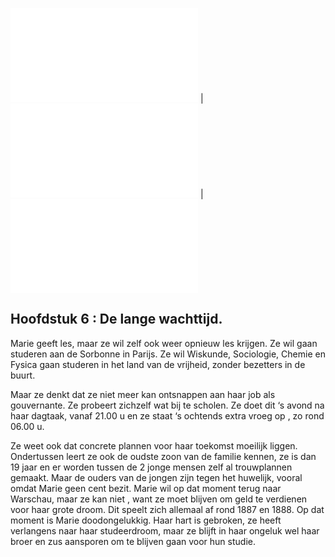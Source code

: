 ![Vorige](hfst05_gouvernante.md) | ![Inhoud](inhoudsopgave.md) | ![volgende](hfst07_vlucht.md)

## Hoofdstuk 6 : De lange wachttijd.

Marie geeft les, maar ze wil zelf ook weer opnieuw les krijgen. Ze wil gaan studeren aan de Sorbonne in Parijs. Ze wil Wiskunde, Sociologie, Chemie en Fysica gaan studeren in het land van de vrijheid, zonder bezetters in de buurt. 

Maar ze denkt dat ze niet meer kan ontsnappen aan haar job als gouvernante. Ze probeert zichzelf wat bij te scholen. Ze doet dit ‘s avond na haar dagtaak, vanaf 21.00 u en ze staat ‘s ochtends extra vroeg op , zo rond 06.00 u.

Ze weet ook dat concrete plannen voor haar toekomst moeilijk liggen. Ondertussen leert ze ook de oudste zoon van de familie kennen, ze is dan 19 jaar en er worden tussen de 2 jonge mensen zelf al trouwplannen gemaakt. Maar de ouders van de jongen zijn tegen het huwelijk, vooral omdat Marie geen cent bezit. Marie wil op dat moment terug naar Warschau, maar ze kan niet , want ze moet blijven om geld te verdienen voor haar grote droom. Dit speelt zich allemaal af rond 1887 en 1888. Op dat moment is Marie doodongelukkig. Haar hart is gebroken, ze heeft verlangens naar haar studeerdroom, maar ze blijft in haar ongeluk wel haar broer en zus aansporen om te blijven gaan voor hun studie.
